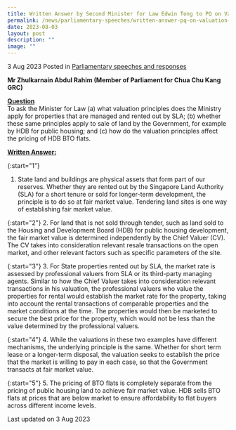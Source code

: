```yaml
---
title: Written Answer by Second Minister for Law Edwin Tong to PQ on Valuation Principles Used For SLA-Managed Properties And Sale Of Land For Public Housing
permalink: /news/parliamentary-speeches/written-answer-pq-on-valuation-principles-for-sla-managed-properties-and-sale-of-land-for-public-housing
date: 2023-08-03
layout: post
description: ""
image: ""
---
```

3 Aug 2023 Posted in [Parliamentary speeches and responses](/news/parliamentary-speeches) 

<b>Mr Zhulkarnain Abdul Rahim (Member of Parliament for Chua Chu Kang GRC)</b>

<b><u>Question</u></b>
<br>To ask the Minister for Law (a) what valuation principles does the Ministry apply for properties that are managed and rented out by SLA; (b) whether these same principles apply to sale of land by the Government, for example by HDB for public housing; and (c) how do the valuation principles affect the pricing of HDB BTO flats.

<b><u>Written Answer:</u></b>

{:start="1"} 
1. State land and buildings are physical assets that form part of our reserves. Whether they are rented out by the Singapore Land Authority (SLA) for a short tenure or sold for longer-term development, the principle is to do so at fair market value. Tendering land sites is one way of establishing fair market value. 

{:start="2"}
2. For land that is not sold through tender, such as land sold to the Housing and Development Board (HDB) for public housing development, the fair market value is determined independently by the Chief Valuer (CV). The CV takes into consideration relevant resale transactions on the open market, and other relevant factors such as specific parameters of the site.

{:start="3"}
3. For State properties rented out by SLA, the market rate is assessed by professional valuers from SLA or its third-party managing agents. Similar to how the Chief Valuer takes into consideration relevant transactions in his valuation, the professional valuers who value the properties for rental would establish the market rate for the property, taking into account the rental transactions of comparable properties and the market conditions at the time. The properties would then be marketed to secure the best price for the property, which would not be less than the value determined by the professional valuers. 

{:start="4"}
4. While the valuations in these two examples have different mechanisms, the underlying principle is the same. Whether for short term lease or a longer-term disposal, the valuation seeks to establish the price that the market is willing to pay in each case, so that the Government transacts at fair market value.

{:start="5"}
5. The pricing of BTO flats is completely separate from the pricing of public housing land to achieve fair market value. HDB sells BTO flats at prices that are below market to ensure affordability to flat buyers across different income levels.

<p class="right-side-updated">Last updated on 3 Aug 2023</p>
